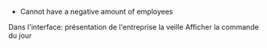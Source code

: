 - Cannot have a negative amount of employees

Dans l'interface: présentation de l'entreprise la veille
Afficher la commande du jour
